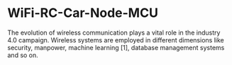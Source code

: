 # WiFi-RC-Car-Node-MCU
The evolution of wireless communication plays a vital role in the  industry 4.0 campaign. Wireless systems are employed in different  dimensions like security, manpower, machine learning [1], database  management systems and so on.
